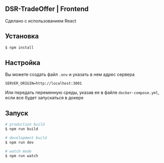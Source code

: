 
## DSR-TradeOffer | Frontend

Сделано с использованием React

## Установка

```bash
$ npm install
```

## Настройка

Вы можете создать файл `.env` и указать в нем адрес сервера

```dotenv
SERVER_ORIGIN=http://localhost:3001
```

Или передать переменную среды, указав ее в файле `docker-compose.yml`, если все будет запускаться в докере

## Запуск

```bash
# production build
$ npm run build

# development build
$ npm run dev

# watch mode
$ npm run watch
```

